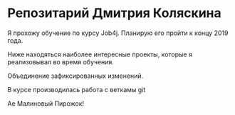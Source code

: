 # Репозитарий Дмитрия Коляскина

Я прохожу обучение по курсу Job4j. Планирую его пройти к концу 2019 года.

Ниже находяться наиболее интересные проекты, которые я реализовывал во время обучения.

Объединение зафиксированных изменений.

В курсе производилась работа с веткамы git

Ае Малиновый Пирожок!
